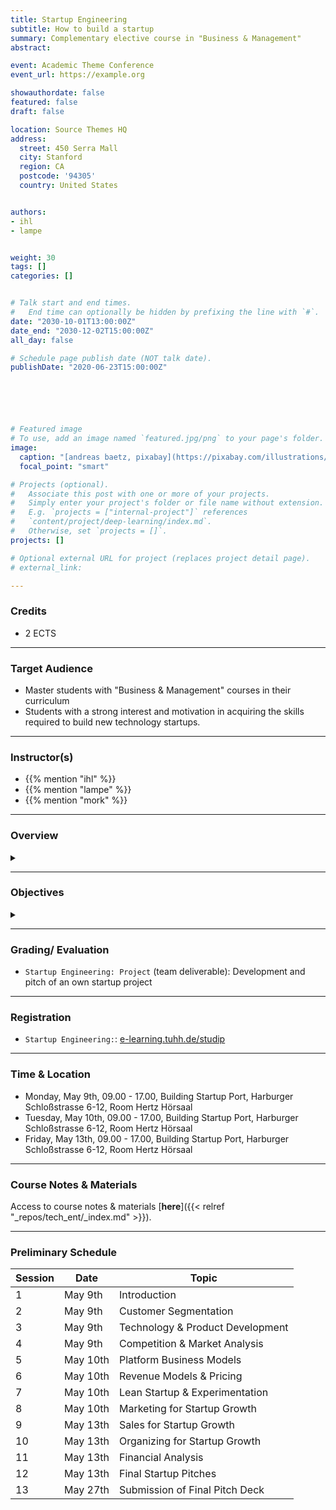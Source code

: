 ```yaml
---
title: Startup Engineering
subtitle: How to build a startup
summary: Complementary elective course in "Business & Management"
abstract: 

event: Academic Theme Conference
event_url: https://example.org

showauthordate: false
featured: false
draft: false

location: Source Themes HQ
address:
  street: 450 Serra Mall
  city: Stanford
  region: CA
  postcode: '94305'
  country: United States


authors:
- ihl
- lampe


weight: 30
tags: []
categories: []


# Talk start and end times.
#   End time can optionally be hidden by prefixing the line with `#`.
date: "2030-10-01T13:00:00Z"
date_end: "2030-12-02T15:00:00Z"
all_day: false

# Schedule page publish date (NOT talk date).
publishDate: "2020-06-23T15:00:00Z"






# Featured image
# To use, add an image named `featured.jpg/png` to your page's folder. 
image:
  caption: "[andreas baetz, pixabay](https://pixabay.com/illustrations/earth-planet-light-bulb-innovation-4782262/), [cc0](https://creativecommons.org/share-your-work/public-domain/cc0/)"
  focal_point: "smart"

# Projects (optional).
#   Associate this post with one or more of your projects.
#   Simply enter your project's folder or file name without extension.
#   E.g. `projects = ["internal-project"]` references 
#   `content/project/deep-learning/index.md`.
#   Otherwise, set `projects = []`.
projects: []

# Optional external URL for project (replaces project detail page).
# external_link:

---
```


### Credits

* 2 ECTS

***

### Target Audience

* Master students with "Business & Management" courses in their curriculum
* Students with a strong interest and motivation in acquiring the skills required to build new technology startups.

***

### Instructor(s)

* {{% mention "ihl" %}}
* {{% mention "lampe" %}}
* {{% mention "mork" %}}

***

### Overview
<details class="description" close><summary data-close="Show" data-open="Hide"></summary>
Startups are temporary, team-based organizations, which can form independently, but also within established companies. They pursue one central objective: taking a business idea to market by finding and designing a repeatable and scalable business model. This entrepreneurial process involves gathering and combining resources that you do not (yet) possess and dealing with high uncertainty about what combinations of resources actually generate value. This course module is designed to introduce students to a systematic Startup Engineering approach to master the process of taking a business idea to market in light of resource contraints and uncertainty.
<br><br>
Startup Engineering takes an iterative approach, in that it favors variety and alternatives over one detailed, linear five-year business plan to reach steady state operations. From a problem solving and systems thinking perspective, Startup Engineers create different possible versions of a new venture and alternative hypotheses about value creation for customers and value capture vis-à-vis competitors. To test critical hypotheses early on, Startup Engineers engage in an evidence-based, experimental trial-and-error learning process that measures real progress.
<br><br>
The workflow in this course module is comprised of three elements:

1. {{< hl >}}(Flipped) classroom{{< /hl >}}: learning about and discussing concepts and tools currently prevailing in theory and practice of modern technology entrepreneurship.
2. {{< hl >}}Problem-based learning{{< /hl >}}: deepen an understanding of the concepts and tools by seeing them applied and applying them to real company cases.
3. {{< hl >}}Experiential learning{{< /hl >}}: applying the concepts and tools in teams to an own new startup project.

Students are invited to apply to this course module already with a startup idea and/ or team, but this is not a requirement. We will form teams and ideas in the beginning of the course. 
</details>

***

### Objectives

<details class="description" close><summary data-close="Show" data-open="Hide"></summary>

Upon completion of this course module, students will be able to:
* Apply a modern innovation toolkit relevant in both the startup & corporate world
* Analyze business opportunities in terms of its constituent elements
* Design new business models by gathering and combining relevant ideas, facts and information 
* Evaluate business opportunities and derive judgment about next steps & decisions

This course module can prepare students for the following career paths: 
* Startup founder
* Early employee in a startup
* New business development in established corporations
* Venture capital investing 

</details>


***

### Grading/ Evaluation

* `Startup Engineering: Project` (team deliverable): Development and pitch of an own startup project

***

### Registration

* `Startup Engineering:`: [e-learning.tuhh.de/studip](https://e-learning.tuhh.de/studip/dispatch.php/course/details?sem_id=c01744022aa4467e01f9a03a8bcd469b&again=yes)


***

### Time & Location

* Monday, May 9th, 09.00 - 17.00, Building Startup Port, Harburger Schloßstrasse 6-12, Room Hertz Hörsaal
* Tuesday, May 10th, 09.00 - 17.00, Building Startup Port, Harburger Schloßstrasse 6-12, Room Hertz Hörsaal
* Friday, May 13th, 09.00 - 17.00, Building Startup Port, Harburger Schloßstrasse 6-12, Room Hertz Hörsaal


***

### Course Notes & Materials

Access to course notes & materials [**here**]({{< relref "_repos/tech_ent/_index.md" >}}).

***

### Preliminary Schedule


| Session | Date | Topic |
| --- | --- | --- |
| 1 | May 9th | Introduction |
| 2 | May 9th | Customer Segmentation |
| 3 | May 9th | Technology & Product Development |
| 4 | May 9th | Competition & Market Analysis |
| 5 | May 10th | Platform Business Models | 
| 6 | May 10th | Revenue Models & Pricing |
| 7 | May 10th | Lean Startup & Experimentation |
| 8 | May 10th | Marketing for Startup Growth |
| 9 | May 13th | Sales for Startup Growth |
| 10 | May 13th | Organizing for Startup Growth |
| 11 | May 13th | Financial Analysis |
| 12 | May 13th | Final Startup Pitches |
| 13 | May 27th | Submission of Final Pitch Deck |

